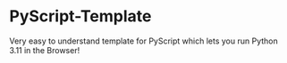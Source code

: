 # PyScript-Template
Very easy to understand template for PyScript which lets you run Python 3.11 in the Browser!
